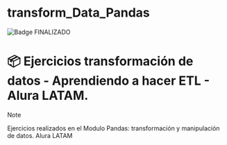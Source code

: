 # transform_Data_Pandas
![Badge FINALIZADO](https://img.shields.io/badge/STATUS-%20FINALIZADO-green)

# 📦 Ejercicios transformación de datos - Aprendiendo a hacer ETL - Alura LATAM.

> [!NOTE]
> Ejercicios realizados en el Modulo Pandas: transformación y manipulación de datos. Alura LATAM
